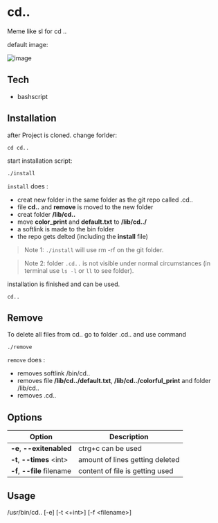 # cd..

Meme like sl for cd ..

default image:

![image](https://user-images.githubusercontent.com/77750231/179476427-f38142cc-a3cd-4af0-86b6-56860d8c48f6.png)

## Tech

- bashscript

## Installation

after Project is cloned.
change forlder:

```shell
cd cd..
```

start installation script:

```shell
./install
```

`install` does :

- creat new folder in the same folder as the git repo called .cd..
- file **cd..** and **remove** is moved to the new folder
- creat folder **/lib/cd..**
- move **color_print** and **default.txt** to **/lib/cd../**
- a softlink is made to the bin folder
- the repo gets delted (including the **install** file)

> Note 1: `./install` will use rm -rf on the git folder.

> Note  2: folder `.cd..` is not visible under normal circumstances (in terminal use `ls -l` or `ll` to see folder).

installation is finished and can be used.

```shell
cd..
```

## Remove

To delete all files from cd.. go to folder .cd.. and use command

```shell
./remove
```

`remove` does :

- removes softlink /bin/cd..
- removes file **/lib/cd../default.txt**, **/lib/cd../colorful_print** and folder /lib/cd..
- removes .cd..

## Options

| Option      | Description |
| ----------- | ----------- |
|**-e**, **--exitenabled** | ctrg+c can be used |
|**-t**, **--times** \<int> | amount of lines getting deleted |
|**-f**, **--file** filename | content of file is getting used |

<!--|**-m**, **--message** \<message> | write message bevor File |-->
## Usage

<!--/usr/bin/cd.. [-e] [-m \<message>] [-t <+int>] [-f \<filename>] -->
/usr/bin/cd.. [-e] [-t <+int>] [-f \<filename>]
